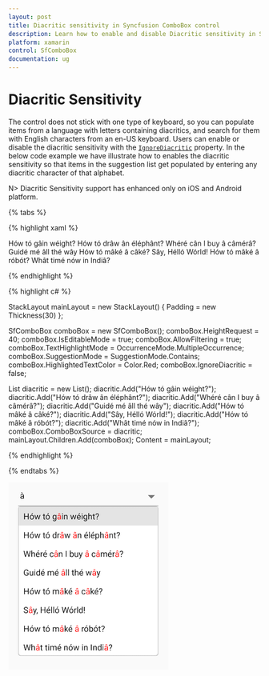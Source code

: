 ```yaml
---
layout: post
title: Diacritic sensitivity in Syncfusion ComboBox control
description: Learn how to enable and disable Diacritic sensitivity in SfComboBox
platform: xamarin
control: SfComboBox
documentation: ug
---
```

# Diacritic Sensitivity

The control does not stick with one type of keyboard, so you can populate items from a language with letters containing diacritics, and search for them with English characters from an en-US keyboard. Users can enable or disable the diacritic sensitivity with the [`IgnoreDiacritic`](https://help.syncfusion.com/cr/cref_files/xamarin/Syncfusion.SfComboBox.XForms~Syncfusion.XForms.ComboBox.SfComboBox~IgnoreDiacritic.html) property. In the below code example we have illustrate how to enables the diacritic sensitivity so that items in the suggestion list get populated by entering any diacritic character of that alphabet.

N> Diacritic Sensitivity support has enhanced only on iOS and Android platform.

{% tabs %}

{% highlight xaml %}

<StackLayout VerticalOptions="Start" HorizontalOptions="Start" Padding="30">
    <combobox:SfComboBox  HeightRequest="40" x:Name="comboBox" IsEditableMode="True" AllowFiltering="True" TextHighlightMode="MultipleOccurrence" SuggestionMode="Contains" HighlightedTextColor="Red" IgnoreDiacritic="false">
        <combobox:SfComboBox.ComboBoxSource>
            <ListCollection:List x:TypeArguments="x:String">
                <x:String>Hów tó gâin wéight?</x:String>
                <x:String>Hów tó drâw ân éléphânt?</x:String>
                <x:String>Whéré cân I buy â câmérâ?</x:String>
                <x:String>Guidé mé âll thé wây</x:String>
                <x:String>Hów tó mâké â câké?</x:String>
                <x:String>Sây, Hélló Wórld!</x:String>
                <x:String>Hów tó mâké â róbót?</x:String>
                <x:String>Whât timé nów in Indiâ?</x:String>
            </ListCollection:List>
        </combobox:SfComboBox.ComboBoxSource>
    </combobox:SfComboBox>
</StackLayout>            

{% endhighlight %}

{% highlight c# %}

StackLayout mainLayout = new StackLayout()
{
    Padding = new Thickness(30)
};

SfComboBox comboBox = new SfComboBox();
comboBox.HeightRequest = 40;
comboBox.IsEditableMode = true;
comboBox.AllowFiltering = true;
comboBox.TextHighlightMode = OccurrenceMode.MultipleOccurrence;
comboBox.SuggestionMode = SuggestionMode.Contains;
comboBox.HighlightedTextColor = Color.Red;
comboBox.IgnoreDiacritic = false;

List<String> diacritic = new List<String>();
diacritic.Add("Hów tó gâin wéight?");
diacritic.Add("Hów tó drâw ân éléphânt?");
diacritic.Add("Whéré cân I buy â câmérâ?");
diacritic.Add("Guidé mé âll thé wây");
diacritic.Add("Hów tó mâké â câké?");
diacritic.Add("Sây, Hélló Wórld!");
diacritic.Add("Hów tó mâké â róbót?");
diacritic.Add("Whât timé nów in Indiâ?");
comboBox.ComboBoxSource = diacritic;
mainLayout.Children.Add(comboBox);
Content = mainLayout;

{% endhighlight %}

{% endtabs %}

![Diacritic](images/Diacritic-Sensitivity/Diacritic.png)

